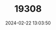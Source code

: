 ---
title: "19308"
category: "Raphicerus campestris"
draft: false
date: 2024-02-22 13:03:50
languages:
  Afrikaans: ["Steenbok"]
  French: ["Steenbok"]
  German: ["Steinbockchen"]
  English: ["Steenbok"]
---